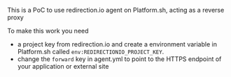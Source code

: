 This is a PoC to use redirection.io agent on Platform.sh, acting as a reverse proxy

To make this work you need

- a project key from redirection.io and create a environment variable in Platform.sh called `env:REDIRECTIONIO_PROJECT_KEY`.
- change the `forward` key in agent.yml to point to the HTTPS endpoint of your application or external site
